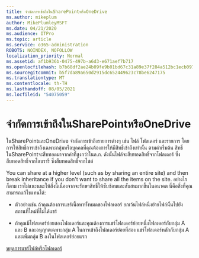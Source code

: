 ```yaml
---
title: จํากัดการเข้าถึงในSharePointหรือOneDrive
ms.author: mikeplum
author: MikePlumleyMSFT
ms.date: 04/21/2020
ms.audience: ITPro
ms.topic: article
ms.service: o365-administration
ROBOTS: NOINDEX, NOFOLLOW
localization_priority: Normal
ms.assetid: af1b936b-0475-497b-a6d3-e671aef7b717
ms.openlocfilehash: b7b68df2ae24b09fe9b01bd67c31a89e37f284a512bc1ecb097ef52fae5ae7d6
ms.sourcegitcommit: b5f7da89a650d2915dc652449623c78be6247175
ms.translationtype: MT
ms.contentlocale: th-TH
ms.lasthandoff: 08/05/2021
ms.locfileid: "54075059"
---
```

# <a name="restrict-access-in-sharepoint-or-onedrive"></a>จํากัดการเข้าถึงในSharePointหรือOneDrive

ในSharePointและOneDrive จํากัดการเข้าถึงรายการต่างๆ เช่น ไฟล์ โฟลเดอร์ และรายการ โดยการให้สิทธิ์การเข้าถึงเฉพาะกลุ่มหรือบุคคลที่คุณต้องการให้มีสิทธิ์เข้าถึงเท่านั้น ตามค่าเริ่มต้น สิทธิ์ในSharePointจะสืบทอดมาจากค่าที่สูงกว่าในล.ก. ดังนั้นไฟล์จะสืบทอดสิทธิ์จากโฟลเดอร์ ซึ่งสืบทอดสิทธิ์จากไลบรารี ซึ่งสืบทอดสิทธิ์จากไซต์
  
You can share at a higher level (such as by sharing an entire site) and then break inheritance if you don't want to share all the items on the site. อย่างไรก็ตาม เราไม่แนะนนะให้สิ่งนี้เนื่องจากจะรักษาสิทธิ์ให้ซับซ้อนและสับสนมากขึ้นในอนาคต นี่คือสิ่งที่คุณสามารถแก้ไขแทนได้:
  
- ตัวอย่างเช่น ถ้าคุณต้องการแชร์เนื้อหาทั้งหมดของโฟลเดอร์ ยกเว้นไฟล์หนึ่งย้ายไฟล์นั้นไปยังสถานที่ใหม่ที่ไม่ได้แชร์
    
- ถ้าคุณมีโฟลเดอร์ย่อยสองโฟลเดอร์และคุณต้องการแชร์โฟลเดอร์ย่อยหนึ่งโฟลเดอร์กับกลุ่ม A และ B และอนุญาตเฉพาะกลุ่ม A ในการเข้าถึงโฟลเดอร์ย่อยที่สอง แชร์โฟลเดอร์หลักกับกลุ่ม A และเพิ่มกลุ่ม B ลงในโฟลเดอร์ย่อยแรก
    
[หยุดการแชร์ไฟล์หรือโฟลเดอร์ ](https://go.microsoft.com/fwlink/?linkid=2008861)
  

